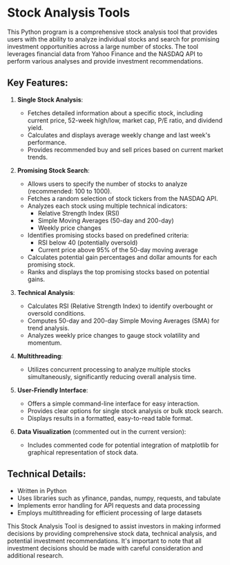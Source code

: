 # Stock Analysis Tools

This Python program is a comprehensive stock analysis tool that provides users with the ability to analyze individual stocks and search for promising investment opportunities across a large number of stocks. The tool leverages financial data from Yahoo Finance and the NASDAQ API to perform various analyses and provide investment recommendations.

## Key Features:

1. **Single Stock Analysis**: 
   - Fetches detailed information about a specific stock, including current price, 52-week high/low, market cap, P/E ratio, and dividend yield.
   - Calculates and displays average weekly change and last week's performance.
   - Provides recommended buy and sell prices based on current market trends.

2. **Promising Stock Search**:
   - Allows users to specify the number of stocks to analyze (recommended: 100 to 1000).
   - Fetches a random selection of stock tickers from the NASDAQ API.
   - Analyzes each stock using multiple technical indicators:
     - Relative Strength Index (RSI)
     - Simple Moving Averages (50-day and 200-day)
     - Weekly price changes
   - Identifies promising stocks based on predefined criteria:
     - RSI below 40 (potentially oversold)
     - Current price above 95% of the 50-day moving average
   - Calculates potential gain percentages and dollar amounts for each promising stock.
   - Ranks and displays the top promising stocks based on potential gains.

3. **Technical Analysis**:
   - Calculates RSI (Relative Strength Index) to identify overbought or oversold conditions.
   - Computes 50-day and 200-day Simple Moving Averages (SMA) for trend analysis.
   - Analyzes weekly price changes to gauge stock volatility and momentum.

4. **Multithreading**:
   - Utilizes concurrent processing to analyze multiple stocks simultaneously, significantly reducing overall analysis time.

5. **User-Friendly Interface**:
   - Offers a simple command-line interface for easy interaction.
   - Provides clear options for single stock analysis or bulk stock search.
   - Displays results in a formatted, easy-to-read table format.

6. **Data Visualization** (commented out in the current version):
   - Includes commented code for potential integration of matplotlib for graphical representation of stock data.

## Technical Details:

- Written in Python
- Uses libraries such as yfinance, pandas, numpy, requests, and tabulate
- Implements error handling for API requests and data processing
- Employs multithreading for efficient processing of large datasets

This Stock Analysis Tool is designed to assist investors in making informed decisions by providing comprehensive stock data, technical analysis, and potential investment recommendations. It's important to note that all investment decisions should be made with careful consideration and additional research.
